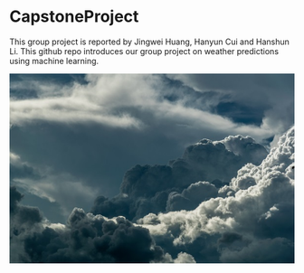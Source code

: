 # CapstoneProject
This group project is reported by Jingwei Huang, Hanyun Cui and Hanshun Li. This github repo introduces our group project on weather predictions using machine learning.

![images](https://github.com/Cuihanyun004/CapstoneProject/blob/main/pexels-pixabay-209831.jpg)
